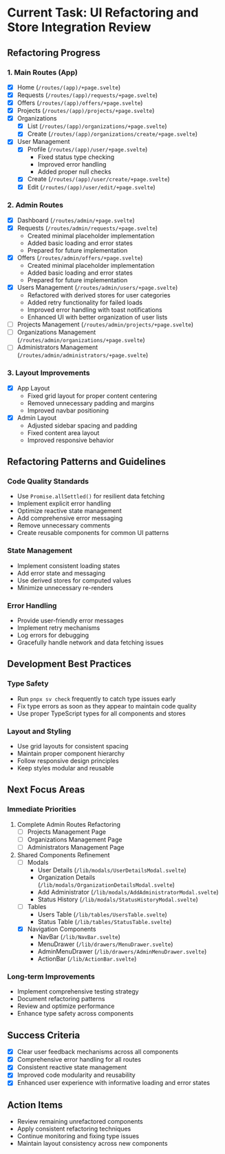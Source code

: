 # Current Task: UI Refactoring and Store Integration Review

## Refactoring Progress

### 1. Main Routes (App)
- [x] Home (`/routes/(app)/+page.svelte`)
- [x] Requests (`/routes/(app)/requests/+page.svelte`)
- [x] Offers (`/routes/(app)/offers/+page.svelte`)
- [x] Projects (`/routes/(app)/projects/+page.svelte`)
- [x] Organizations
  - [x] List (`/routes/(app)/organizations/+page.svelte`)
  - [x] Create (`/routes/(app)/organizations/create/+page.svelte`)
- [x] User Management
  - [x] Profile (`/routes/(app)/user/+page.svelte`)
    - Fixed status type checking
    - Improved error handling
    - Added proper null checks
  - [x] Create (`/routes/(app)/user/create/+page.svelte`)
  - [x] Edit (`/routes/(app)/user/edit/+page.svelte`)

### 2. Admin Routes
- [x] Dashboard (`/routes/admin/+page.svelte`)
- [x] Requests (`/routes/admin/requests/+page.svelte`)
  - Created minimal placeholder implementation
  - Added basic loading and error states
  - Prepared for future implementation
- [x] Offers (`/routes/admin/offers/+page.svelte`)
  - Created minimal placeholder implementation
  - Added basic loading and error states
  - Prepared for future implementation
- [x] Users Management (`/routes/admin/users/+page.svelte`)
  - Refactored with derived stores for user categories
  - Added retry functionality for failed loads
  - Improved error handling with toast notifications
  - Enhanced UI with better organization of user lists
- [ ] Projects Management (`/routes/admin/projects/+page.svelte`)
- [ ] Organizations Management (`/routes/admin/organizations/+page.svelte`)
- [ ] Administrators Management (`/routes/admin/administrators/+page.svelte`)

### 3. Layout Improvements
- [x] App Layout
  - Fixed grid layout for proper content centering
  - Removed unnecessary padding and margins
  - Improved navbar positioning
- [x] Admin Layout
  - Adjusted sidebar spacing and padding
  - Fixed content area layout
  - Improved responsive behavior

## Refactoring Patterns and Guidelines

### Code Quality Standards
- Use `Promise.allSettled()` for resilient data fetching
- Implement explicit error handling
- Optimize reactive state management
- Add comprehensive error messaging
- Remove unnecessary comments
- Create reusable components for common UI patterns

### State Management
- Implement consistent loading states
- Add error state and messaging
- Use derived stores for computed values
- Minimize unnecessary re-renders

### Error Handling
- Provide user-friendly error messages
- Implement retry mechanisms
- Log errors for debugging
- Gracefully handle network and data fetching issues

## Development Best Practices

### Type Safety
- Run `pnpx sv check` frequently to catch type issues early
- Fix type errors as soon as they appear to maintain code quality
- Use proper TypeScript types for all components and stores

### Layout and Styling
- Use grid layouts for consistent spacing
- Maintain proper component hierarchy
- Follow responsive design principles
- Keep styles modular and reusable

## Next Focus Areas

### Immediate Priorities
1. Complete Admin Routes Refactoring
   - [ ] Projects Management Page
   - [ ] Organizations Management Page
   - [ ] Administrators Management Page

2. Shared Components Refinement
   - [ ] Modals
     - User Details (`/lib/modals/UserDetailsModal.svelte`)
     - Organization Details (`/lib/modals/OrganizationDetailsModal.svelte`)
     - Add Administrator (`/lib/modals/AddAdministratorModal.svelte`)
     - Status History (`/lib/modals/StatusHistoryModal.svelte`)
   - [ ] Tables
     - Users Table (`/lib/tables/UsersTable.svelte`)
     - Status Table (`/lib/tables/StatusTable.svelte`)
   - [x] Navigation Components
     - NavBar (`/lib/NavBar.svelte`)
     - MenuDrawer (`/lib/drawers/MenuDrawer.svelte`)
     - AdminMenuDrawer (`/lib/drawers/AdminMenuDrawer.svelte`)
     - ActionBar (`/lib/ActionBar.svelte`)

### Long-term Improvements
- Implement comprehensive testing strategy
- Document refactoring patterns
- Review and optimize performance
- Enhance type safety across components

## Success Criteria
- [x] Clear user feedback mechanisms across all components
- [x] Comprehensive error handling for all routes
- [x] Consistent reactive state management
- [x] Improved code modularity and reusability
- [x] Enhanced user experience with informative loading and error states

## Action Items
- Review remaining unrefactored components
- Apply consistent refactoring techniques
- Continue monitoring and fixing type issues
- Maintain layout consistency across new components